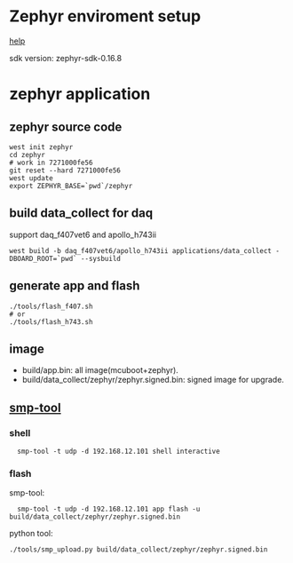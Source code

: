 # Zephyr enviroment setup
[help](https://docs.zephyrproject.org/latest/develop/getting_started/index.html)

sdk version: zephyr-sdk-0.16.8

# zephyr application

## zephyr source code

```shell
west init zephyr
cd zephyr
# work in 7271000fe56
git reset --hard 7271000fe56
west update
export ZEPHYR_BASE=`pwd`/zephyr
```

## build data_collect for daq

support daq_f407vet6  and apollo_h743ii

```shell
west build -b daq_f407vet6/apollo_h743ii applications/data_collect -DBOARD_ROOT=`pwd` --sysbuild
```

## generate app and flash

```shell
./tools/flash_f407.sh
# or
./tools/flash_h743.sh
```

## image

* build/app.bin: all image(mcuboot+zephyr).
* build/data_collect/zephyr/zephyr.signed.bin: signed image for upgrade.


## [smp-tool](https://github.com/Gessler-GmbH/smp-rs/tree/main/smp-tool)

### shell
```shell
  smp-tool -t udp -d 192.168.12.101 shell interactive
```
### flash
smp-tool:
```shell
  smp-tool -t udp -d 192.168.12.101 app flash -u build/data_collect/zephyr/zephyr.signed.bin
```
python tool:
```shell
./tools/smp_upload.py build/data_collect/zephyr/zephyr.signed.bin
```

